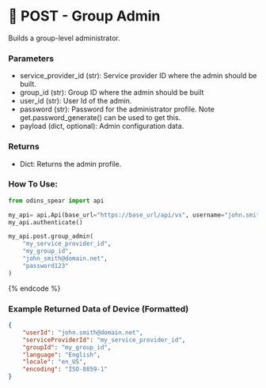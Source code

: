 # 🤵 POST - Group Admin

Builds a group-level administrator.

### Parameters&#x20;

* service\_provider\_id (str): Service provider ID where the admin should be built.
* group\_id (str): Group ID where the admin should be built
* user\_id (str): User Id of the admin.
* password (str): Password for the administrator profile. Note get.password_generate() can be used to get this.
* payload (dict, optional): Admin configuration data. 

### Returns

* Dict: Returns the admin profile. 

### How To Use:

```python
from odins_spear import api

my_api= api.Api(base_url="https://base_url/api/vx", username="john.smith", password="ODIN_INSTANCE_1")
my_api.authenticate()

my_api.post.group_admin(
    "my_service_provider_id",
    "my_group_id",
    "john_smith@domain.net", 
    "password123"
)
```
{% endcode %}

### Example Returned Data of Device (Formatted)

```json
{
    "userId": "john.smith@domain.net", 
    "serviceProviderId": "my_service_provider_id", 
    "groupId": "my_group_id", 
    "language": "English", 
    "locale": "en_US", 
    "encoding": "ISO-8859-1"
}
```